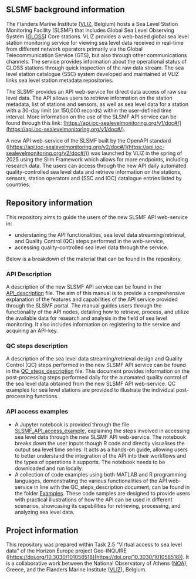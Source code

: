 ## SLSMF background information

The Flanders Marine Institute ([VLIZ](http://www.vliz.be/en), Belgium) hosts a Sea Level Station Monitoring Facility (SLSMF) that includes Global Sea Level Observing System
([GLOSS](https://www.gloss-sealevel.org/)) Core stations. VLIZ provides a web-based global sea level station monitoring service for viewing sea level data received in real-time from different network operators primarily via the Global Telecommunication Service (GTS), but also through other communications channels. The service provides information about the operational status of GLOSS stations through quick inspection of the raw data stream. The sea level station catalogue (SSC) system developed and maintained at VLIZ links sea level station metadata repositories.

The SLSMF provides an API web-service for direct data access of raw sea level data. The API allows users to retrieve information on the station metadata, list of stations and sensors, as well as sea level data for a station with a 30-day limit (or 150,000 records) within the user-defined time interval. More information on the use of the SLSMF API service can be found through this link:
[https://api.ioc-sealevelmonitoring.org/v1/doc#/](https://api.ioc-sealevelmonitoring.org/v1/doc#/).

A new API web-service of the SLSMF built by the OpenAPI standard
([https://api.ioc-sealevelmonitoring.org/v2/doc#/](https://api.ioc-sealevelmonitoring.org/v2/doc#/))
was launched by VLIZ in the spring of 2025 using the Slim Framework which allows for more endpoints, including research data. The users can access through the new API daily automated quality-controlled sea level data and retrieve information on the stations, sensors, station operators and (SSC and IOC) catalogue entries listed by countries. 

## Repository information

This repository aims to guide the users of the new SLSMF API web-service in:

- understaning the API functionalities, sea level data streaming/retrieval, and Quality Control (QC) steps performed in the web-service,
- accessing quality-controlled sea level data through the service.

Below is a breakdown of the material that can be found in the repository.

### API Description

A description of the new SLSMF API service can be found in the [API\_description](API_description.md) file. The aim of this manual is to provide a comprehensive explanation of the features and capabilities of the API service provided through the SLSMF portal. The manual guides users through the functionality of the API nodes, detailing how to retrieve, process, and utilize the available data for research and analysis in the field of sea level monitoring. It also includes information on registering to the service and acquiring an API-key.

### QC steps description

A description of the sea level data streaming/retrieval design and Quality Control (QC) steps performed in the new SLSMF API service can be found in the [QC\_steps\_description](research_data/) file. This document provides information on the post-processing steps performed daily for the automated quality control of the sea level data obtained from the new SLSMF API web-service. QC examples for sea level stations are provided to illustrate the individual post-processing functions.   

### API access examples 

- A Jupyter notebook is provided through the file [SLSMF\_API\_access\_example](SLSMF_API_access_example.ipynb), explaining the steps involved in accessing sea level data through the new SLSMF API web-service. The notebook breaks down the user inputs though R code and directly visualises the output sea level time series. It acts as a hands-on guide, allowing users to better understand the integration of the API into their workflows and the types of operations it supports. The notebook needs to be downloaded and run locally.
- A collection of code examples using both MATLAB and R programming languages, demonstrating the various functionalities of the API web-service in line with the QC\_steps\_description document, can be found in the folder [Examples](Examples). These code samples are designed to provide users with practical illustrations of how the API can be used in different scenarios, showcasing its capabilities for retrieving, processing, and analyzing sea level data. 

## Project information

This repository was prepared within Task 2.5 "Virtual access to sea level data" of the Horizon Europe project Geo-INQUIRE ([https://doi.org/10.3030/101058518](https://doi.org/10.3030/101058518)). It is a collaborative work between the National Observatory of Athens ([NOA](http://www.noa.gr/en)), Greece, and the Flanders Marine Institute ([VLIZ](http://www.vliz.be/en)), Belgium.





